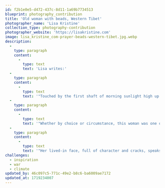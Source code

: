 ```yaml
---
id: f2b1e0e5-d472-437c-8d11-1a69b7734513
blueprint: photography_contribution
title: 'Old woman with beads, Western Tibet'
photographer_name: 'Lisa Kristine'
collection_type: photography-contribution
photographer_website: 'https://lisakristine.com'
image: lisa_kristine_com-prayer-beads-western-tibet.jpg.webp
description:
  -
    type: paragraph
    content:
      -
        type: text
        text: 'Lisa writes:'
  -
    type: paragraph
    content:
      -
        type: text
        text: '"Touched by the first shaft of morning sunlight high up in the Himalayas, this elderly woman sits in the biting temperature of 10 degrees. Completely blind, she prays and passes the beads of her mala through her sacred hands all day.'
  -
    type: paragraph
    content:
      -
        type: text
        text: '"Whether by choice or circumstance, this woman was one of the few who never married and therefore had no children to care for her as an elder. Buddhist people are attentive and responsible for one another and so this woman is loved well and cared for by her entire community.'
  -
    type: paragraph
    content:
      -
        type: text
        text: '"Her lived-in face, full of character and cracks, speaks of a life which has been led with purpose and that now possesses the tales embedded in its appearance."'
challenges:
  - inspiration
  - war
  - climate
updated_by: 46c097c5-771c-49e2-b8c6-ba6009ae7172
updated_at: 1719234007
---
```


